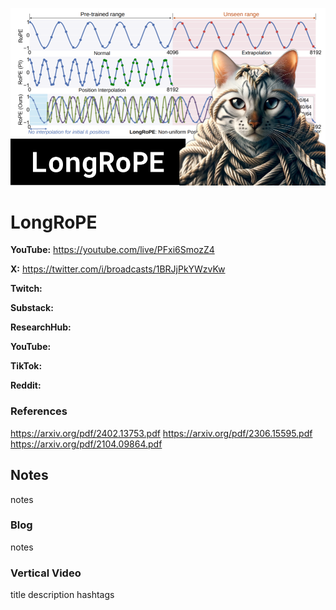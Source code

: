 ![thumbnail](thumbnail.png)

# LongRoPE

**YouTube:** https://youtube.com/live/PFxi6SmozZ4

**X:** https://twitter.com/i/broadcasts/1BRJjPkYWzvKw

**Twitch:**

**Substack:**

**ResearchHub:**

**YouTube:**

**TikTok:**

**Reddit:**

### References

https://arxiv.org/pdf/2402.13753.pdf
https://arxiv.org/pdf/2306.15595.pdf
https://arxiv.org/pdf/2104.09864.pdf

## Notes

notes

### Blog

notes

### Vertical Video

title
description
hashtags

